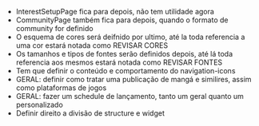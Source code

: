 - InterestSetupPage fica para depois, não tem utilidade agora
- CommunityPage também fica para depois, quando o formato de community for definido
- O esquema de cores será deifnido por ultimo, até la toda referencia a uma cor estará notada como REVISAR CORES
- Os tamanhos e tipos de fontes serão definidos depois, até lá toda referencia aos mesmos estará notada como REVISAR FONTES
- Tem que definir o conteúdo e comportamento do navigation-icons
- GERAL: definir como tratar uma publicação de mangá e similires, assim como plataformas de jogos
- GERAL: fazer um schedule de lançamento, tanto um geral quanto um personalizado
- Definir direito a divisão de structure e widget